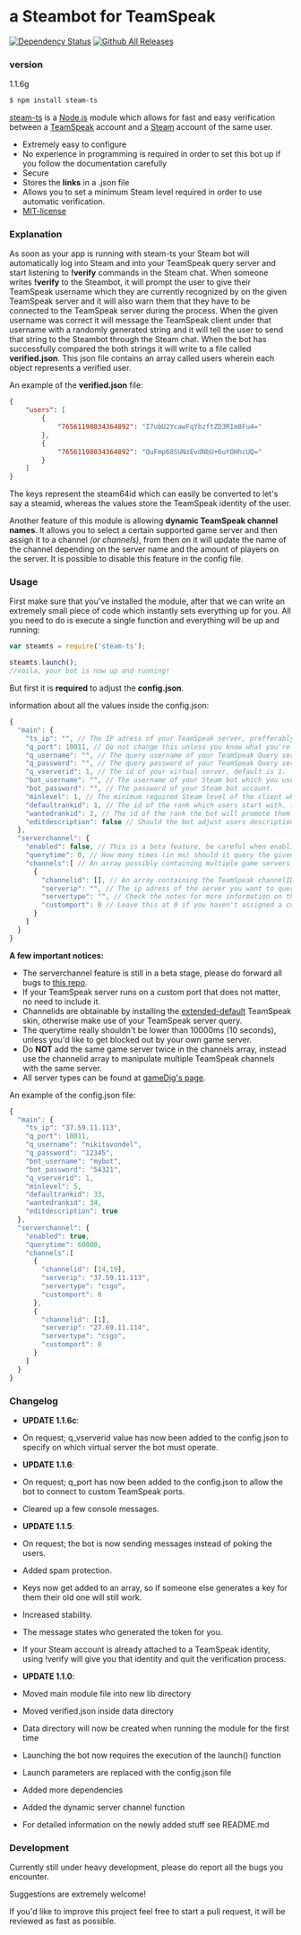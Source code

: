 # a Steambot for TeamSpeak
[![Dependency Status](https://david-dm.org/nikitavondel/steam-ts.svg)](https://david-dm.org/nikitavondel/steam-ts)
[![Github All Releases](https://img.shields.io/github/downloads/atom/atom/total.svg)](https://www.npmjs.com/package/steam-ts)
### version

1.1.6g

```sh
$ npm install steam-ts
```

[steam-ts] is a [Node.js] module which allows for fast and easy verification between a [TeamSpeak] account and a [Steam] account of the same user.

  - Extremely easy to configure
  - No experience in programming is required in order to set this bot up if you follow the documentation carefully
  - Secure
  - Stores the **links** in a .json file
  - Allows you to set a minimum Steam level required in order to use automatic verification.
  - [MIT-license]

### Explanation

As soon as your app is running with steam-ts your Steam bot will automatically log into Steam and into your TeamSpeak query server and start listening to **!verify** commands in the Steam chat.
When someone writes **!verify** to the Steambot, it will prompt the user to give their TeamSpeak username which they are currently recognized by on the given TeamSpeak server and it will also warn them that they have to be connected to the TeamSpeak server during the process.
When the given username was correct it will message the TeamSpeak client under that username with a randomly generated string and it will tell the user to send that string to the Steambot through the Steam chat. When the bot has successfully compared the both strings it will write to a file called **verified.json**.
This json file contains an array called users wherein each object represents a verified user.

An example of the **verified.json** file:
```json
{
    "users": [
        {
            "76561198034364892": "I7ubU2YcawFqYbzftZD3RIm8Fu4="
        },
        {
            "76561198034364892": "QuFmp68SUNzEvdNbU+6uYOHhcUQ="
        }
    ]
}
```
The keys represent the steam64id which can easily be converted to let's say a steamid, whereas the values store the TeamSpeak identity of the user.

Another feature of this module is allowing **dynamic TeamSpeak channel names**. It allows you to select a certain supported game server and then assign it to a channel *(or channels)*, from then on it will update the name of the channel depending on the server name and the amount of players on the server. It is possible to disable this feature in the config file.

### Usage

First make sure that you've installed the module, after that we can write an extremely small piece of code which instantly sets everything up for you. All you need to do is execute a single function and everything will be up and running:

```javascript
var steamts = require('steam-ts');

steamts.launch();
//voila, your bot is now up and running!
```

But first it is **required** to adjust the **config.json**.

information about all the values inside the config.json:

```javascript
{
  "main": {
    "ts_ip": "", // The IP adress of your TeamSpeak server, prefferably not a domain name and cannot contain a port. (Custom ports are not indicated.)
    "q_port": 10011, // Do not change this unless you know what you're doing. This is your TeamSpeak Query port and not your 'normal' port.
    "q_username": "", // The query username of your TeamSpeak Query server. (As admin: tools>ServerQuery Login)
    "q_password": "", // The query password of your TeamSpeak Query server.
    "q_vserverid": 1, // The id of your virtual server, default is 1.
    "bot_username": "", // The username of your Steam bot which you use to log in.
    "bot_password": "", // The password of your Steam bot account.
    "minlevel": 1, // The minimum required Steam level of the client who wants to utilize the verification system. Shouldn't be 0.
    "defaultrankid": 1, // The id of the rank which users start with. (unverified rank)
    "wantedrankid": 2, // The id of the rank the bot will promote them to once they are verified. (verified rank)
    "editdescription": false // Should the bot adjust users descriptions as well so that it will display their steamid64 there?
  },
  "serverchannel": {
    "enabled": false, // This is a beta feature, be careful when enabling this.
    "querytime": 0, // How many times (in ms) should it query the given game servers. (Do not set it lower than 10000)
    "channels":[ // An array possibly containing multiple game servers it needs to query.
      {
        "channelid": [], // An array containing the TeamSpeak channelID's which need to be manipulated (Read notes for info)
        "serverip": "", // The ip adress of the server you want to query (preferably no domain names here)
        "servertype": "", // Check the notes for more information on this one.
        "customport": 0 // Leave this at 0 if you haven't assigned a custom port to your server
      }
    ]
  }
}
```

**A few important notices:**
  - The serverchannel feature is still in a beta stage, please do forward all bugs to [this repo].
  - If your TeamSpeak server runs on a custom port that does not matter, no need to include it.
  - Channelids are obtainable by installing the [extended-default] TeamSpeak skin, otherwise make use of your TeamSpeak server query.
  - The querytime really shouldn't be lower than 10000ms (10 seconds), unless you'd like to get blocked out by your own game server.
  - Do **NOT** add the same game server twice in the channels array, instead use the channelid array to manipulate multiple TeamSpeak channels with the same server.
  - All server types can be found at [gameDig's page].

An example of the config.json file:

```javascript
{
  "main": {
    "ts_ip": "37.59.11.113",
    "q_port": 10011,
    "q_username": "nikitavondel",
    "q_password": "12345",
    "bot_username": "mybot",
    "bot_password": "54321",
    "q_vserverid": 1,
    "minlevel": 5,
    "defaultrankid": 33,
    "wantedrankid": 34,
    "editdescription": true
  },
  "serverchannel": {
    "enabled": true,
    "querytime": 60000,
    "channels":[
      {
        "channelid": [14,19],
        "serverip": "37.59.11.113",
        "servertype": "csgo",
        "customport": 0
      },
      {
        "channelid": [1],
        "serverip": "27.69.11.114",
        "servertype": "csgo",
        "customport": 0
      }
    ]
  }
}
```

### Changelog
- **UPDATE 1.1.6c**:
- On request; q_vserverid value has now been added to the config.json to specify on which virtual server the bot must operate.


- **UPDATE 1.1.6**:
- On request; q_port has now been added to the config.json to allow the bot to connect to custom TeamSpeak ports.
- Cleared up a few console messages.


- **UPDATE 1.1.5**:
- On request; the bot is now sending messages instead of poking the users.
- Added spam protection.
- Keys now get added to an array, so if someone else generates a key for them their old one will still work.
- Increased stability.
- The message states who generated the token for you.
- If your Steam account is already attached to a TeamSpeak identity, using !verify will give you that identity and quit the verification process.


- **UPDATE 1.1.0**:
- Moved main module file into new lib directory
- Moved verified.json inside data directory
- Data directory will now be created when running the module for the first time
- Launching the bot now requires the execution of the launch() function
- Launch parameters are replaced with the config.json file
- Added more dependencies
- Added the dynamic server channel function
- For detailed information on the newly added stuff see README.md

### Development

Currently still under heavy development, please do report all the bugs you encounter.

Suggestions are extremely welcome!

If you'd like to improve this project feel free to start a pull request, it will be reviewed as fast as possible.


[steam-ts]: <https://www.npmjs.com/package/steam-ts>
[Node.js]: <https://nodejs.org>
[TeamSpeak]: <https://teamspeak.com/>
[Steam]: <https://steamcommunity.com/>
[MIT-license]: <https://opensource.org/licenses/MIT>
[extended-default]: <http://addons.teamspeak.com/directory/skins/stylesheets/Extended-Client-Info.html>
[gameDig's page]: <https://github.com/sonicsnes/node-gamedig#supported>
[this repo]: <https://github.com/nikitavondel/steam-ts>
